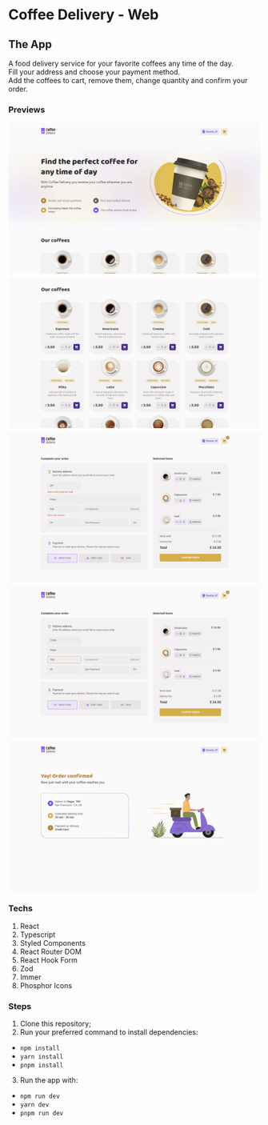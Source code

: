 # Coffee Delivery - Web

## The App
A food delivery service for your favorite coffees any time of the day.<br>
Fill your address and choose your payment method.<br>
Add the coffees to cart, remove them, change quantity and confirm your order.

### Previews
<div style="display: flex; gap: 0.5rem; flex-direction: column">
  <img alt="" title="" src="./public/screenshots/home.jpg">
  <img alt="" title="" src="./public/screenshots/coffee-list.jpg">
  <img alt="" title="" src="./public/screenshots/form-error.jpg">
  <img alt="" title="" src="./public/screenshots/form-done.jpg">
  <img alt="" title="" src="./public/screenshots/order-confirmed.jpg">
</div>

### Techs
1. React
2. Typescript
3. Styled Components
4. React Router DOM
5. React Hook Form
6. Zod
7. Immer
8. Phosphor Icons

### Steps
1. Clone this repository;
2. Run your preferred command to install dependencies:
- `npm install`
- `yarn install` 
- `pnpm install` 
3. Run the app with: 
- `npm run dev`
- `yarn dev` 
- `pnpm run dev` 